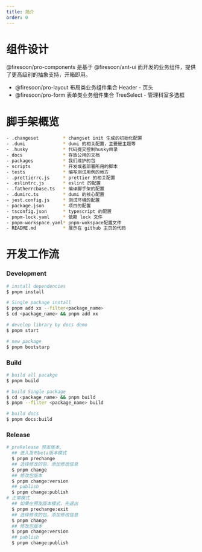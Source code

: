 ```yaml
---
title: 简介
order: 0
---
```


# 组件设计

@firesoon/pro-components 是基于 @firesoon/ant-ui 而开发的业务组件，提供了更高级别的抽象支持，开箱即用。

- @firesoon/pro-layout 布局类业务组件集合
    Header - 页头
- @firesoon/pro-form 表单类业务组件集合
    TreeSelect - 管理科室多选框

# 脚手架概览

```bash
- .changeset         * changset init 生成的初始化配置
- .dumi              * dumi 的相关配置，主要是主题等
- .husky             * 代码提交控制husky目录
- docs               * 存放公用的文档
- packages           * 我们维护的包
- scripts            * 开发或者部署所用的脚本
- tests              * 编写测试用例的地方
- .prettierrc.js     * prettier 的相关配置
- .eslintrc.js       * eslint 的配置
- .fatherrcbase.ts   * 编译脚手架的配置
- .dumirc.ts         * dumi 的核心配置
- jest.config.js     * 测试环境的配置
- package.json       * 项目的配置
- tsconfig.json      * typescript 的配置
- pnpm-lock.yaml     * 依赖 lock 文件
- pnpm-workspace.yaml* pnpm-wokspace配置文件
- README.md          * 展示在 github 主页的代码

```

# 开发工作流
### Development

```bash
# install dependencies
$ pnpm install

# Single package install
$ pnpm add xx --filter<package_name>
$ cd <package_name> && pnpm add xx

# develop library by docs demo
$ pnpm start

# new package
$ pnpm bootstarp

```

### Build

```bash
# build all pacakge
$ pnpm build

# build Single package
$ cd <package_name> && pnpm build
$ pnpm --filter <package_name> build

# build docs 
$ pnpm docs:build

```

### Release

```bash
# preRelease 预发版本,
  ## 进入发布beta版本模式
  $ pnpm prechange 
  ## 选择修改的包，添加修改信息
  $ pnpm change  
  ## 修改包版本
  $ pnpm change:version
  ## publish
  $ pnpm change:publish
# 正常模式
  ## 如果在预发版本模式，先退出
  $ pnpm prechange:exit
  ## 选择修改的包，添加修改信息
  $ pnpm change  
  ## 修改包版本
  $ pnpm change:version
  ## publish
  $ pnpm change:publish


```